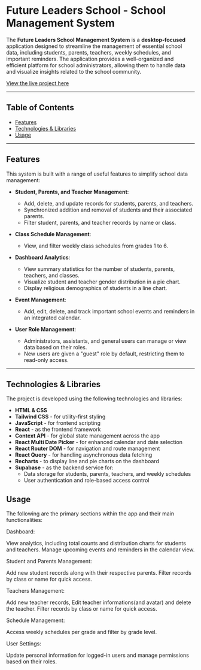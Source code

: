 # Future Leaders School - School Management System

The **Future Leaders School Management System** is a **desktop-focused** application designed to streamline the management of essential school data, including students, parents, teachers, weekly schedules, and important reminders. The application provides a well-organized and efficient platform for school administrators, allowing them to handle data and visualize insights related to the school community.

[View the live project here](https://future-leaders-school.netlify.app)

---

## Table of Contents
- [Features](#features)
- [Technologies & Libraries](#technologies--libraries)
- [Usage](#usage)

---

## Features

This system is built with a range of useful features to simplify school data management:

- **Student, Parents, and Teacher Management**:
  - Add, delete, and update records for students, parents, and teachers.
  - Synchronized addition and removal of students and their associated parents.
  - Filter student, parents, and teacher records by name or class.

- **Class Schedule Management**:
  - View, and filter weekly class schedules from grades 1 to 6.

- **Dashboard Analytics**:
  - View summary statistics for the number of students, parents, teachers, and classes.
  - Visualize student and teacher gender distribution in a pie chart.
  - Display religious demographics of students in a line chart.

- **Event Management**:
  - Add, edit, delete, and track important school events and reminders in an integrated calendar.

- **User Role Management**:
  - Administrators, assistants, and general users can manage or view data based on their roles.
  - New users are given a "guest" role by default, restricting them to read-only access.

---

## Technologies & Libraries

The project is developed using the following technologies and libraries:

- **HTML & CSS**
- **Tailwind CSS** - for utility-first styling
- **JavaScript** - for frontend scripting
- **React** - as the frontend framework
- **Context API** - for global state management across the app
- **React Multi Date Picker** - for enhanced calendar and date selection
- **React Router DOM** - for navigation and route management
- **React Query** - for handling asynchronous data fetching
- **Recharts** - to display line and pie charts on the dashboard
- **Supabase** - as the backend service for:
  - Data storage for students, parents, teachers, and weekly schedules
  - User authentication and role-based access control

## Usage
The following are the primary sections within the app and their main functionalities:

Dashboard:

View analytics, including total counts and distribution charts for students and teachers.
Manage upcoming events and reminders in the calendar view.

Student and Parents Management:

Add new student records along with their respective parents.
Filter records by class or name for quick access.

Teachers Management: 

Add new teacher records, Edit teacher informations(and avatar) and delete the teacher.
Filter records by class or name for quick access.

Schedule Management:

Access weekly schedules per grade and filter by grade level.

User Settings:

Update personal information for logged-in users and manage permissions based on their roles.
